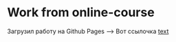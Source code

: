 # Work from online-course

Загрузил работу на Github Pages --> Вот ссылочка [text](https://kiryshka1922.github.io/Projects_Frontend/MonovisionStudio/src/)